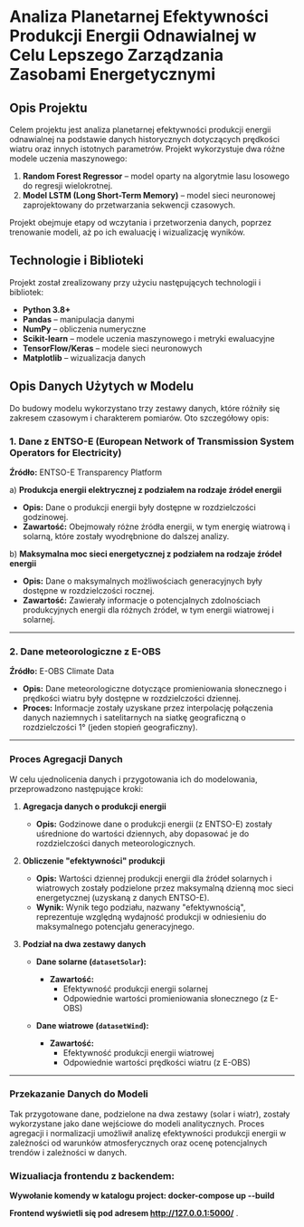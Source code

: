 
# Analiza Planetarnej Efektywności Produkcji Energii Odnawialnej w Celu Lepszego Zarządzania Zasobami Energetycznymi


## Opis Projektu

Celem projektu jest analiza planetarnej efektywności produkcji energii odnawialnej na podstawie danych historycznych dotyczących prędkości wiatru oraz innych istotnych parametrów. Projekt wykorzystuje dwa różne modele uczenia maszynowego:

1. **Random Forest Regressor** – model oparty na algorytmie lasu losowego do regresji wielokrotnej.
2. **Model LSTM (Long Short-Term Memory)** – model sieci neuronowej zaprojektowany do przetwarzania sekwencji czasowych.

Projekt obejmuje etapy od wczytania i przetworzenia danych, poprzez trenowanie modeli, aż po ich ewaluację i wizualizację wyników.

## Technologie i Biblioteki

Projekt został zrealizowany przy użyciu następujących technologii i bibliotek:

- **Python 3.8+**
- **Pandas** – manipulacja danymi
- **NumPy** – obliczenia numeryczne
- **Scikit-learn** – modele uczenia maszynowego i metryki ewaluacyjne
- **TensorFlow/Keras** – modele sieci neuronowych
- **Matplotlib** – wizualizacja danych

## Opis Danych Użytych w Modelu

Do budowy modelu wykorzystano trzy zestawy danych, które różniły się zakresem czasowym i charakterem pomiarów. Oto szczegółowy opis:

### 1. Dane z ENTSO-E (European Network of Transmission System Operators for Electricity)

**Źródło:** ENTSO-E Transparency Platform

a) **Produkcja energii elektrycznej z podziałem na rodzaje źródeł energii**

- **Opis:** Dane o produkcji energii były dostępne w rozdzielczości godzinowej.
- **Zawartość:** Obejmowały różne źródła energii, w tym energię wiatrową i solarną, które zostały wyodrębnione do dalszej analizy.

b) **Maksymalna moc sieci energetycznej z podziałem na rodzaje źródeł energii**

- **Opis:** Dane o maksymalnych możliwościach generacyjnych były dostępne w rozdzielczości rocznej.
- **Zawartość:** Zawierały informacje o potencjalnych zdolnościach produkcyjnych energii dla różnych źródeł, w tym energii wiatrowej i solarnej.

---

### 2. Dane meteorologiczne z E-OBS

**Źródło:** E-OBS Climate Data

- **Opis:** Dane meteorologiczne dotyczące promieniowania słonecznego i prędkości wiatru były dostępne w rozdzielczości dziennej.
- **Proces:** Informacje zostały uzyskane przez interpolację połączenia danych naziemnych i satelitarnych na siatkę geograficzną o rozdzielczości 1° (jeden stopień geograficzny).

---
### Proces Agregacji Danych

W celu ujednolicenia danych i przygotowania ich do modelowania, przeprowadzono następujące kroki:

1. **Agregacja danych o produkcji energii**

   - **Opis:** Godzinowe dane o produkcji energii (z ENTSO-E) zostały uśrednione do wartości dziennych, aby dopasować je do rozdzielczości danych meteorologicznych.

2. **Obliczenie "efektywności" produkcji**

   - **Opis:** Wartości dziennej produkcji energii dla źródeł solarnych i wiatrowych zostały podzielone przez maksymalną dzienną moc sieci energetycznej (uzyskaną z danych ENTSO-E).
   - **Wynik:** Wynik tego podziału, nazwany "efektywnością", reprezentuje względną wydajność produkcji w odniesieniu do maksymalnego potencjału generacyjnego.

3. **Podział na dwa zestawy danych**

   - **Dane solarne (`datasetSolar`):**
     - **Zawartość:**
       - Efektywność produkcji energii solarnej
       - Odpowiednie wartości promieniowania słonecznego (z E-OBS)
   
   - **Dane wiatrowe (`datasetWind`):**
     - **Zawartość:**
       - Efektywność produkcji energii wiatrowej
       - Odpowiednie wartości prędkości wiatru (z E-OBS)

---

### Przekazanie Danych do Modeli

Tak przygotowane dane, podzielone na dwa zestawy (solar i wiatr), zostały wykorzystane jako dane wejściowe do modeli analitycznych. Proces agregacji i normalizacji umożliwił analizę efektywności produkcji energii w zależności od warunków atmosferycznych oraz ocenę potencjalnych trendów i zależności w danych.


### Wizualiacja frontendu z backendem:
**Wywołanie komendy w katalogu project:  docker-compose up --build**

**Frontend wyświetli się pod adresem http://127.0.0.1:5000/** .